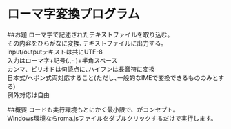 # ローマ字変換プログラム

##お題
ローマ字で記述されたテキストファイルを取り込む｡  
その内容をひらがなに変換､テキストファイルに出力する｡  
input/outputテキストは共にUTF-8  
入力はローマ字+記号(.,- )+半角スペース  
カンマ、ピリオドは句読点に､ハイフンは長音符に変換  
日本式/ヘボン式両対応すること(ただし､一般的なIMEで変換できるもののみとする)  
例外対応は自由  


##概要
コードも実行環境もとにかく最小限で、がコンセプト。  
Windows環境ならroma.jsファイルをダブルクリックするだけで実行します。  

